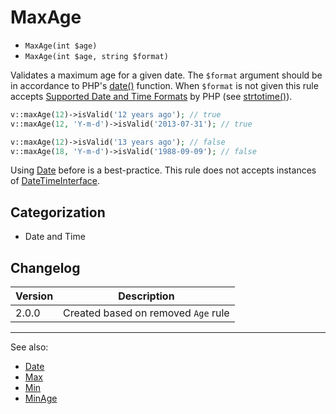 # MaxAge

- `MaxAge(int $age)`
- `MaxAge(int $age, string $format)`

Validates a maximum age for a given date. The `$format` argument should be in
accordance to PHP's [date()][] function. When `$format` is not  given this rule
accepts [Supported Date and Time Formats][] by PHP (see [strtotime()][]).

```php
v::maxAge(12)->isValid('12 years ago'); // true
v::maxAge(12, 'Y-m-d')->isValid('2013-07-31'); // true

v::maxAge(12)->isValid('13 years ago'); // false
v::maxAge(18, 'Y-m-d')->isValid('1988-09-09'); // false
```

Using [Date](Date.md) before is a best-practice.
This rule does not accepts instances of [DateTimeInterface][].

## Categorization

- Date and Time

## Changelog

Version | Description
--------|-------------
  2.0.0 | Created based on removed `Age` rule

***
See also:

- [Date](Date.md)
- [Max](Max.md)
- [Min](Min.md)
- [MinAge](MinAge.md)

[date()]: http://php.net/date
[DateTimeInterface]: http://php.net/DateTimeInterface
[strtotime()]: http://php.net/strtotime
[Supported Date and Time Formats]: http://php.net/datetime.formats

